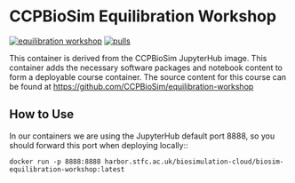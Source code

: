 CCPBioSim Equilibration Workshop
================================

[![equilibration workshop](https://github.com/jimboid/biosim-equilibration-workshop/actions/workflows/build.yml/badge.svg)](https://github.com/jimboid/biosim-equilibration-workshop/actions/workflows/build.yml)
[![pulls](https://img.shields.io/badge/dynamic/json?url=https%3A%2F%2Fipitio.github.io%2Fbackage%2Fjimboid%2Fbiosim-equilibration-workshop%2Fbiosim-equilibration-workshop.json&query=%24.downloads&logo=github&label=pulls&color=blue)](https://github.com/jimboid/biosim-equilibration-workshop)

This container is derived from the CCPBioSim JupyterHub image. This container
adds the necessary software packages and notebook content to form a deployable
course container. The source content for this course can be found at
https://github.com/CCPBioSim/equilibration-workshop

How to Use
----------

In our containers we are using the JupyterHub default port 8888, so you should
forward this port when deploying locally::

    docker run -p 8888:8888 harbor.stfc.ac.uk/biosimulation-cloud/biosim-equilibration-workshop:latest

